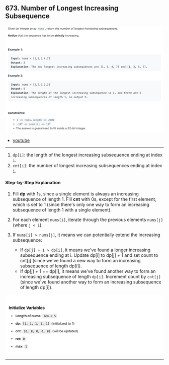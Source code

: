 ## 673. Number of Longest Increasing Subsequence
![](img/2024-09-04-16-43-43.png)

- [youtube](https://www.youtube.com/watch?v=0pRI4t9GteM)
---

1. `dp[i]`: the length of the longest increasing subsequence ending at index `i`.
2. `cnt[i]`: the number of longest increasing subsequences ending at index `i`.

#### Step-by-Step Explanation

1. Fill **dp** with 1s, since a single element is always an increasing subsequence of length 1. 
   Fill **cnt** with 0s, except for the first element, which is set to 1 (since there's only one way to form an increasing subsequence of 
   length 1 with a single element).

2. For each element `nums[i]`, iterate through the previous elements `nums[j]` (where `j < i`).
3. If `nums[i] > nums[j]`, it means we can potentially extend the increasing subsequence:
   - If `dp[j] + 1 > dp[i]`, it means we've found a longer increasing subsequence ending at i. 
     Update dp[i] to dp[j] + 1 and set count to cnt[j] (since we've found a new way to form an increasing subsequence of length dp[i]).
   - If dp[j] + 1 == dp[i], it means we've found another way to form an increasing subsequence of length `dp[i]`. 
     Increment count by `cnt[j]` (since we've found another way to form an increasing subsequence of length dp[i]).




![](img/2024-09-09-17-32-59.png)

---


